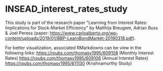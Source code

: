 # INSEAD_interest_rates_study
This study is part of the research paper "Learning from Interest Rates: Implications for Stock-Market Efficiency" by Matthijs Breugem, Adrian Buss &amp; Joel Peress (paper: https://www.carloalberto.org/wp-content/uploads/2019/01/BBP-LearnBondMarket-20190318.pdf). 

For better visualization, associated RMarkdowns can be view in the following links: 
https://rpubs.com/thomasv1995/609108 (Monthly Interest Rates)
https://rpubs.com/thomasv1995/609106 (Annual Interest Rates)
https://rpubs.com/thomasv1995/611130 (Krishnamurthy Study)
